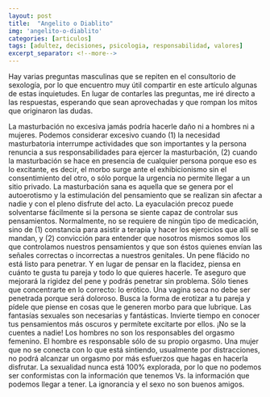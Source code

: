 ```yaml
---
layout: post
title:  "Angelito o Diablito"
img: 'angelito-o-diablito'
categories: [articulos]
tags: [adultez, decisiones, psicologia, responsabilidad, valores]
excerpt_separator: <!--more-->
---
```


Hay varias preguntas masculinas que se repiten en el consultorio de sexología, por lo que encuentro muy útil compartir en este artículo algunas de estas inquietudes. En lugar de contarles las preguntas, me iré directo a las respuestas, esperando que sean aprovechadas y que rompan los mitos que originaron las dudas.

La masturbación no excesiva jamás podría hacerle daño ni a hombres ni a mujeres. Podemos considerar excesivo cuando (1) la necesidad masturbatoria interrumpe actividades que son importantes y la persona renuncia a sus responsabilidades para ejercer la masturbación, (2) cuando la masturbación se hace en presencia de cualquier persona porque eso es lo excitante, es decir, el morbo surge ante el exhibicionismo sin el consentimiento del otro, o sólo porque la urgencia no permite llegar a un sitio privado. La masturbación sana es aquella que se genera por el autoerotismo y la estimulación del pensamiento que se realizan sin afectar a nadie y con el pleno disfrute del acto.
La eyaculación precoz puede solventarse fácilmente si la persona se siente capaz de controlar sus pensamientos. Normalmente, no se requiere de ningún tipo de medicación, sino de (1) constancia para asistir a terapia y hacer los ejercicios que allí se mandan, y (2) convicción para entender que nosotros mismos somos los que controlamos nuestros pensamientos y que son éstos quienes envían las señales correctas o incorrectas a nuestros genitales.
Un pene flácido no está listo para penetrar. Y en lugar de pensar en la flacidez, piensa en cuánto te gusta tu pareja y todo lo que quieres hacerle. Te aseguro que mejorará la rigidez del pene y podrás penetrar sin problema. Sólo tienes que concentrarte en lo correcto: lo erótico.
Una vagina seca no debe ser penetrada porque será doloroso. Busca la forma de erotizar a tu pareja y pídele que piense en cosas que le generen morbo para que lubrique.
Las fantasías sexuales son necesarias y fantásticas. Invierte tiempo en conocer tus pensamientos más oscuros y permítete excitarte por ellos. ¡No se la cuentes a nadie!
Los hombres no son los responsables del orgasmo femenino. El hombre es responsable sólo de su propio orgasmo. Una mujer que no se conecta con lo que está sintiendo, usualmente por distracciones, no podrá alcanzar un orgasmo por más esfuerzos que hagas en hacerla disfrutar.
La sexualidad nunca está 100% explorada, por lo que no podemos ser conformistas con la información que tenemos Vs. la información que podemos llegar a tener. La ignorancia y el sexo no son buenos amigos.